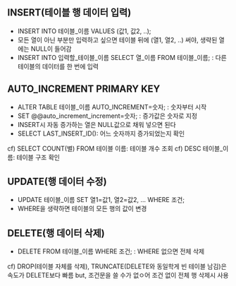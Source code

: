 ## INSERT(테이블 행 데이터 입력)
* INSERT INTO 테이블_이름 VALUES (값1, 값2, ..);
* 모든 열이 아닌 부분만 입력하고 싶으면 테이블 뒤에 (열1, 열2, ..) 써야, 생략된 열에는 NULL이 들어감
* INSERT INTO 입력할_테이블_이름 SELECT 열_이름 FROM 테이블_이름; : 다른 테이블의 데이터를 한 번에 입력

## AUTO_INCREMENT PRIMARY KEY
* ALTER TABLE 테이블_이름 AUTO_INCREMENT=숫자; : 숫자부터 시작
* SET @@auto_increment_increment=숫자; : 증가값은 숫자로 지정
* INSERT시 자동 증가하는 열은 NULL값으로 채워 넣으면 된다
* SELECT LAST_INSERT_ID(): 어느 숫자까지 증가되었는지 확인

cf) SELECT COUNT(별) FROM 테이블 이름: 테이블 개수 조회
cf) DESC 테이블_이름: 테이블 구조 확인

## UPDATE(행 데이터 수정)
* UPDATE 테이블_이름 SET 열1=값1, 열2=값2, ... WHERE 조건;
* WHERE을 생략하면 테이블의 모든 행의 값이 변경

## DELETE(행 데이터 삭제)
* DELETE FROM 테이블_이름 WHERE 조건; : WHERE 없으면 전체 삭제

cf) DROP(테이블 자체를 삭제), TRUNCATE(DELETE와 동일학게 빈 테이블 남김)은 속도가 DELETE보다 빠름 but, 조건문을 쓸 수가 없ㅇ어 조건 없이 전체 행 삭제시 사용
